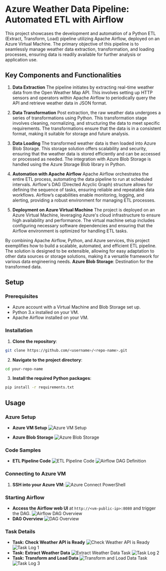 
# Azure Weather Data Pipeline: Automated ETL with Airflow

This project showcases the development and automation of a Python ETL (Extract, Transform, Load) pipeline utilizing Apache Airflow, deployed on an Azure Virtual Machine. The primary objective of this pipeline is to seamlessly manage weather data extraction, transformation, and loading processes, ensuring data is readily available for further analysis or application use.

## Key Components and Functionalities
1. **Data Extraction**
The pipeline initiates by extracting real-time weather data from the Open Weather Map API. This involves setting up HTTP sensors and operators within Apache Airflow to periodically query the API and retrieve weather data in JSON format.

2. **Data Transformation**
Post extraction, the raw weather data undergoes a series of transformations using Python. This transformation stage involves cleaning, normalizing, and structuring the data to meet specific requirements. The transformations ensure that the data is in a consistent format, making it suitable for storage and future analysis.

3. **Data Loading**
The transformed weather data is then loaded into Azure Blob Storage. This storage solution offers scalability and security, ensuring that the weather data is stored efficiently and can be accessed or processed as needed. The integration with Azure Blob Storage is handled using the Azure Storage Blob library in Python.

4. **Automation with Apache Airflow**
Apache Airflow orchestrates the entire ETL process, automating the data pipeline to run at scheduled intervals. Airflow's DAG (Directed Acyclic Graph) structure allows for defining the sequence of tasks, ensuring reliable and repeatable data workflows. Airflow’s capabilities enable monitoring, logging, and alerting, providing a robust environment for managing ETL processes.

5. **Deployment on Azure Virtual Machine**
The project is deployed on an Azure Virtual Machine, leveraging Azure's cloud infrastructure to ensure high availability and performance. The virtual machine setup includes configuring necessary software dependencies and ensuring that the Airflow environment is optimized for handling ETL tasks.

By combining Apache Airflow, Python, and Azure services, this project exemplifies how to build a scalable, automated, and efficient ETL pipeline. The solution is designed to be extensible, allowing for easy adaptation to other data sources or storage solutions, making it a versatile framework for various data engineering needs. **Azure Blob Storage**: Destination for the transformed data.

## Setup

### Prerequisites
- Azure account with a Virtual Machine and Blob Storage set up.
- Python 3.x installed on your VM.
- Apache Airflow installed on your VM.

### Installation
1. **Clone the repository**:
  ```sh
  git clone https://github.com/<username>/<repo-name>.git
  ```
2. **Navigate to the project directory**:
  ```sh
  cd your-repo-name
  ```
3. **Install the required Python packages**:
  ```sh
  pip install -r requirements.txt
  ```

## Usage


### Azure Setup
- **Azure VM Setup**
  ![Azure VM Setup](screenshots/azure-vm.jpg)

- **Azure Blob Storage**
  ![Azure Blob Storage](screenshots/azure-container.jpg)

### Code Samples
- **ETL Pipeline Code**
  ![ETL Pipeline Code](screenshots/vscode-azure-vm-ssh-host.jpg)
  ![Airflow DAG Definition](screenshots/vscode-azure-vm-ssh-host-2.jpg)


### Connecting to Azure VM
1. **SSH into your Azure VM**:
   ![Azure Connect PowerShell](screenshots/azure-connect-powershell.jpg)

### Starting Airflow
  - **Access the Airflow web UI** at `http://<vm-public-ip>:8080` and trigger the DAG.
   ![Airflow DAG Overview](screenshots/airflow-dag.jpg)
  - **DAG Overview**
   ![DAG Overview](screenshots/weather-dag.jpg)

### Task Details
- **Task: Check Weather API is Ready**
  ![Check Weather API is Ready](screenshots/chart-task-1.jpg)
  ![Task Log 1](screenshots/log-task-1.jpg)
- **Task: Extract Weather Data**
  ![Extract Weather Data Task](screenshots/chart-task-2.jpg)
  ![Task Log 2](screenshots/log-task-2.jpg)
- **Task: Transform and Load Data**
  ![Transform and Load Data Task](screenshots/chart-task-3.jpg)
  ![Task Log 3](screenshots/log-task-3.jpg)
